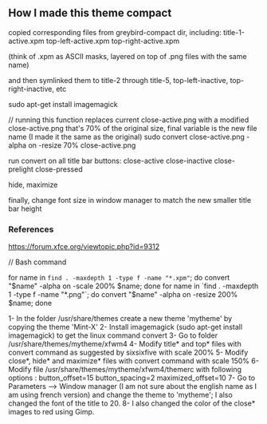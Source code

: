 ## How I made this theme compact

copied corresponding files from greybird-compact dir, including:
title-1-active.xpm
top-left-active.xpm
top-right-active.xpm

(think of .xpm as ASCII masks, layered on top of .png files with the same name)


and then symlinked them to title-2 through title-5, top-left-inactive, top-right-inactive, etc

sudo apt-get install imagemagick

// running this function replaces current close-active.png with a modified close-active.png that's 70% of the original size, final variable is the new file name (I made it the same as the original)
sudo convert close-active.png -alpha on -resize 70% close-active.png

run convert on all title bar buttons:
close-active
close-inactive
close-prelight
close-pressed

hide, maximize


finally, change font size in window manager to match the new smaller title bar height

### References

https://forum.xfce.org/viewtopic.php?id=9312


// Bash command

for name in `find . -maxdepth 1 -type f -name "*.xpm"`; do convert "$name" -alpha on -scale 200% $name; done
for name in `find . -maxdepth 1 -type f -name "*.png"`; do convert "$name" -alpha on -resize 200% $name; done



1- In the folder /usr/share/themes create a new theme 'mytheme' by copying the theme 'Mint-X'
2- Install imagemagick (sudo apt-get install imagemagick) to get the linux command convert
3- Go to folder /usr/share/themes/mytheme/xfwm4
4- Modify title* and top* files with convert command as suggested by sixsixfive with scale 200%
5- Modify close*, hide* and maximize* files with convert command with scale 150%
6- Modify file /usr/share/themes/mytheme/xfwm4/themerc with following options :
             button_offset=15
             button_spacing=2
             maximized_offset=10
7- Go to Parameters --> Window manager (I am not sure about the english name as I am using french version) and change the theme to 'mytheme'; I also changed the font of the title to 20.
8- I also changed the color of the close* images to red using Gimp.



